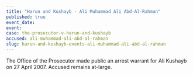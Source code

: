 ```yaml
---
title: "Harun and Kushayb - Ali Muhammad Ali Abd-Al-Rahman"
published: true
event_date:
event:
case: the-prosecutor-v-harun-and-kushayb
accused: ali-muhammad-ali-abd-al-rahman
slug: harun-and-kushayb-events-ali-muhammad-ali-abd-al-rahman
---
```


The Office of the Prosecutor made public an arrest warrant for Ali Kushayb on 27 April 2007. Accused remains at-large.

